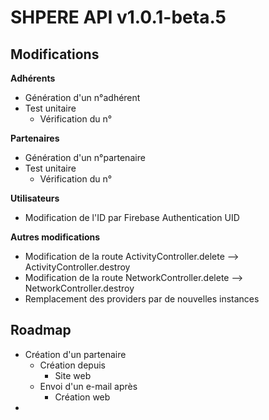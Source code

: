 # SHPERE API v1.0.1-beta.5

## Modifications

**Adhérents**

- Génération d'un n°adhérent
- Test unitaire
  - Vérification du n°

**Partenaires**

- Génération d'un n°partenaire
- Test unitaire
  - Vérification du n°

**Utilisateurs**

- Modification de l'ID par Firebase Authentication UID

**Autres modifications**

- Modification de la route ActivityController.delete --> ActivityController.destroy
- Modification de la route NetworkController.delete --> NetworkController.destroy
- Remplacement des providers par de nouvelles instances

## Roadmap

- Création d'un partenaire
  - Création depuis
    - Site web
  - Envoi d'un e-mail après
    - Création web
- 
